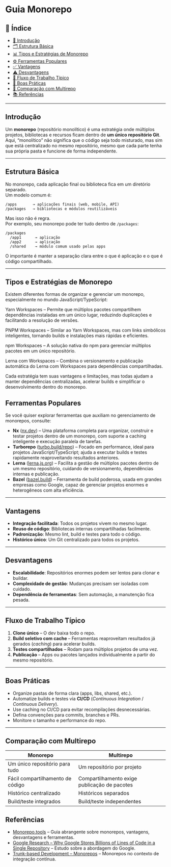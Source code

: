 # Guia Monorepo

## 📜 Índice

- [📖 Introdução](#introdução)
- [🗂 Estrutura Básica](#estrutura-básica)
- [📊 Tipos e Estratégias de Monorepo](#tipos-e-estratégias-de-monorepo)
- [⚙️ Ferramentas Populares](#ferramentas-populares)
- [✅ Vantagens](#vantagens)
- [⚠️ Desvantagens](#desvantagens)
- [🔄 Fluxo de Trabalho Típico](#fluxo-de-trabalho-típico)
- [📌 Boas Práticas](#boas-práticas)
- [🔗 Comparação com Multirepo](#comparação-com-multirepo)
- [📚 Referências](#referências)

---

## Introdução

Um **monorepo** (repositório monolítico) é uma estratégia onde múltiplos projetos, bibliotecas e recursos ficam dentro de **um único repositório Git**.  
Aqui, “monolítico” não significa que o código seja todo misturado, mas sim que está centralizado no mesmo repositório, mesmo que cada parte tenha sua própria pasta e funcione de forma independente.

---

## Estrutura Básica

No monorepo, cada aplicação final ou biblioteca fica em um diretório separado.  
Um modelo comum é:

```
/apps       → aplicações finais (web, mobile, API)
/packages   → bibliotecas e módulos reutilizáveis
```

Mas isso não é regra.  
Por exemplo, seu monorepo pode ter tudo dentro de `/packages`:

```
/packages
  /app1      → aplicação
  /app2      → aplicação
  /shared    → módulo comum usado pelas apps
```

O importante é manter a separação clara entre o que é aplicação e o que é código compartilhado.

---

## Tipos e Estratégias de Monorepo

Existem diferentes formas de organizar e gerenciar um monorepo, especialmente no mundo JavaScript/TypeScript:

Yarn Workspaces – Permite que múltiplos pacotes compartilhem dependências instaladas em um único lugar, reduzindo duplicações e facilitando a resolução de versões.

PNPM Workspaces – Similar ao Yarn Workspaces, mas com links simbólicos inteligentes, tornando builds e instalações mais rápidas e eficientes.

npm Workspaces – A solução nativa do npm para gerenciar múltiplos pacotes em um único repositório.

Lerna com Workspaces – Combina o versionamento e publicação automática do Lerna com Workspaces para dependências compartilhadas.

Cada estratégia tem suas vantagens e limitações, mas todas ajudam a manter dependências centralizadas, acelerar builds e simplificar o desenvolvimento dentro do monorepo.

## Ferramentas Populares

Se você quiser explorar ferramentas que auxiliam no gerenciamento de monorepos, consulte:

- **Nx** ([nx.dev](https://nx.dev)) – Uma plataforma completa para organizar, construir e testar projetos dentro de um monorepo, com suporte a caching inteligente e execução paralela de tarefas.
- **Turborepo** ([turbo.build/repo](https://turbo.build/repo)) – Focado em performance, ideal para projetos JavaScript/TypeScript; ajuda a executar builds e testes rapidamente reaproveitando resultados anteriores.
- **Lerna** ([lerna.js.org](https://lerna.js.org/)) – Facilita a gestão de múltiplos pacotes dentro de um mesmo repositório, cuidando de versionamento, dependências internas e publicação.
- **Bazel** ([bazel.build](https://bazel.build)) – Ferramenta de build poderosa, usada em grandes empresas como Google, capaz de gerenciar projetos enormes e heterogêneos com alta eficiência.

---

## Vantagens

- **Integração facilitada**: Todos os projetos vivem no mesmo lugar.
- **Reuso de código**: Bibliotecas internas compartilhadas facilmente.
- **Padronização**: Mesmo lint, build e testes para todo o código.
- **Histórico único**: Um Git centralizado para todos os projetos.

---

## Desvantagens

- **Escalabilidade**: Repositórios enormes podem ser lentos para clonar e buildar.
- **Complexidade de gestão**: Mudanças precisam ser isoladas com cuidado.
- **Dependência de ferramentas**: Sem automação, a manutenção fica pesada.

---

## Fluxo de Trabalho Típico

1. **Clone único** – O dev baixa todo o repo.
2. **Build seletivo com cache** – Ferramentas reaproveitam resultados já gerados (_caching_) para acelerar builds.
3. **Testes compartilhados** – Rodam para múltiplos projetos de uma vez.
4. **Publicação** – Apps ou pacotes lançados individualmente a partir do mesmo repositório.

---

## Boas Práticas

- Organize pastas de forma clara (apps, libs, shared, etc.).
- Automatize builds e testes via **CI/CD** (_Continuous Integration_ / _Continuous Delivery_).
- Use caching no CI/CD para evitar recompilações desnecessárias.
- Defina convenções para commits, branches e PRs.
- Monitore o tamanho e performance do repo.

---

## Comparação com Multirepo

| Monorepo                         | Multirepo                                    |
| -------------------------------- | -------------------------------------------- |
| Um único repositório para tudo   | Um repositório por projeto                   |
| Fácil compartilhamento de código | Compartilhamento exige publicação de pacotes |
| Histórico centralizado           | Históricos separados                         |
| Build/teste integrados           | Build/teste independentes                    |

## Referências

- [Monorepo.tools](https://monorepo.tools) – Guia abrangente sobre monorepos, vantagens, desvantagens e ferramentas.
- [Google Research – Why Google Stores Billions of Lines of Code in a Single Repository](https://research.google/pubs/pub45424/) – Estudo sobre a abordagem do Google.
- [Trunk-based Development – Monorepos](https://trunkbaseddevelopment.com/monorepos/) – Monorepos no contexto de integração contínua.
